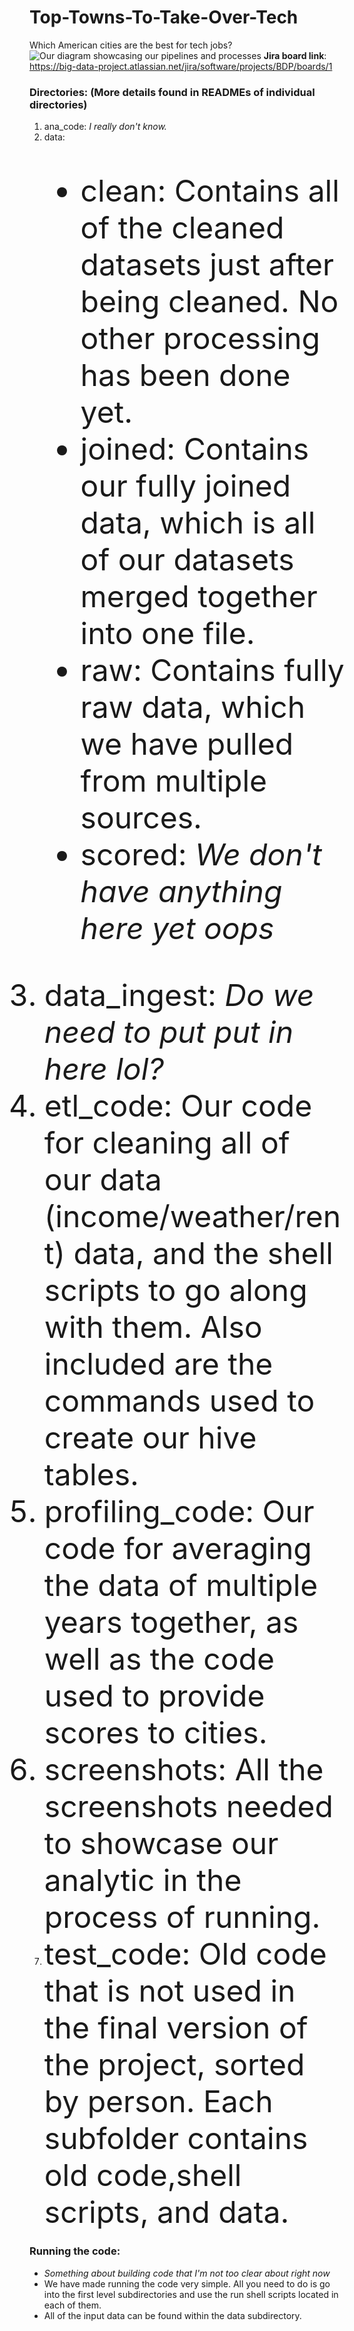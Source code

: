 # Top-Towns-To-Take-Over-Tech
Which American cities are the best for tech jobs?
![Our diagram showcasing our pipelines and processes](diagram.png)
**Jira board link**: <https://big-data-project.atlassian.net/jira/software/projects/BDP/boards/1>
### Directories: (More details found in READMEs of individual directories)
1. ana_code: *I really don't know.*
2. data:<font size="8">
- clean: Contains all of the cleaned datasets just after being cleaned. No other processing has been done yet.
- joined: Contains our fully joined data, which is all of our datasets merged together into one file.
- raw: Contains fully raw data, which we have pulled from multiple sources.
- scored: *We don't have anything here yet oops*
3. data_ingest: *Do we need to put put in here lol?*
4. etl_code: Our code for cleaning all of our data (income/weather/rent) data, and the shell scripts to go along with them. Also included are the commands used to create our hive tables.
5. profiling_code: Our code for averaging the data of multiple years together, as well as the code used to provide scores to cities.
6. screenshots: All the screenshots needed to showcase our analytic in the process of running.
7. test_code: Old code that is not used in the final version of the project, sorted by person. Each subfolder contains old code,shell scripts, and data.</font>

### Running the code:
- *Something about building code that I'm not too clear about right now*
- We have made running the code very simple. All you need to do is go into the first level subdirectories and use the run shell scripts located in each of them.
- All of the input data can be found within the data subdirectory.

